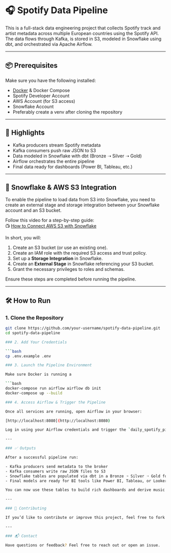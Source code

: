 # 🎧 Spotify Data Pipeline

This is a full-stack data engineering project that collects Spotify track and artist metadata across multiple European countries using the Spotify API. The data flows through Kafka, is stored in S3, modeled in Snowflake using dbt, and orchestrated via Apache Airflow.

---

## 📦 Prerequisites

Make sure you have the following installed:

- [Docker](https://www.docker.com/) & Docker Compose  
- Spotify Developer Account  
- AWS Account (for S3 access)  
- Snowflake Account
- Preferably create a venv after cloning the repository

---

## 🚀  Highlights

- Kafka producers stream Spotify metadata  
- Kafka consumers push raw JSON to S3  
- Data modeled in Snowflake with dbt (Bronze ➝ Silver ➝ Gold)  
- Airflow orchestrates the entire pipeline  
- Final data ready for dashboards (Power BI, Tableau, etc.)

---

## 🧩 Snowflake & AWS S3 Integration

To enable the pipeline to load data from S3 into Snowflake, you need to create an external stage and storage integration between your Snowflake account and an S3 bucket.

Follow this video for a step-by-step guide:  
📺 [How to Connect AWS S3 with Snowflake](https://www.youtube.com/watch?v=roXlSAvx6Kg&t=742s)

In short, you will:

1. Create an S3 bucket (or use an existing one).
2. Create an IAM role with the required S3 access and trust policy.
3. Set up a **Storage Integration** in Snowflake.
4. Create an **External Stage** in Snowflake referencing your S3 bucket.
5. Grant the necessary privileges to roles and schemas.

Ensure these steps are completed before running the pipeline.

---

## 🛠 How to Run

### 1. Clone the Repository

```bash
git clone https://github.com/your-username/spotify-data-pipeline.git
cd spotify-data-pipeline

### 2. Add Your Credentials

```bash
cp .env.example .env

### 3. Launch the Pipeline Environment

Make sure Docker is running a

```bash
docker-compose run airflow airflow db init
docker-compose up --build

### 4. Access Airflow & Trigger the Pipeline

Once all services are running, open Airflow in your browser:

[http://localhost:8080](http://localhost:8080)

Log in using your Airflow credentials and trigger the `daily_spotify_pipeline` DAG to start the data pipeline.

---

### ✅ Outputs

After a successful pipeline run:

- Kafka producers send metadata to the broker
- Kafka consumers write raw JSON files to S3
- Snowflake tables are populated via dbt in a Bronze ➝ Silver ➝ Gold format
- Final models are ready for BI tools like Power BI, Tableau, or Looker

You can now use these tables to build rich dashboards and derive music insights across countries.

---

### 🙌 Contributing

If you’d like to contribute or improve this project, feel free to fork the repo and raise a pull request!

---

### 📬 Contact

Have questions or feedback? Feel free to reach out or open an issue.
